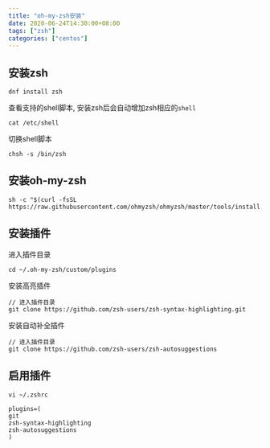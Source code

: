 ```yaml
---
title: "oh-my-zsh安装"
date: 2020-06-24T14:30:00+08:00
tags: ["zsh"]
categories: ["centos"]
---
```


## 安装zsh
```
dnf install zsh
```

查看支持的shell脚本, 安装zsh后会自动增加zsh相应的`shell`
```
cat /etc/shell
```

切换shell脚本
```
chsh -s /bin/zsh
```

## 安装oh-my-zsh
```
sh -c "$(curl -fsSL https://raw.githubusercontent.com/ohmyzsh/ohmyzsh/master/tools/install.sh)"
```

## 安装插件

进入插件目录
```
cd ~/.oh-my-zsh/custom/plugins
```

安装高亮插件
```
// 进入插件目录
git clone https://github.com/zsh-users/zsh-syntax-highlighting.git
```

安装自动补全插件
```
// 进入插件目录
git clone https://github.com/zsh-users/zsh-autosuggestions
```

## 启用插件
```
vi ~/.zshrc

plugins=(
git
zsh-syntax-highlighting
zsh-autosuggestions
)


```